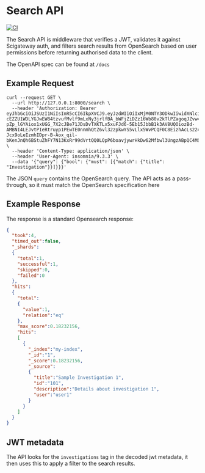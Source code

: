# Search API

[![CI](https://github.com/icatproject/search_api/actions/workflows/main.yml/badge.svg?branch=main)](https://github.com/icatproject/search_api/actions/workflows/main.yml)

The Search API is middleware that verifies a JWT, validates it against Scigateway auth, and filters search results 
from OpenSearch based on user permissions before returning authorised data to the client.

The OpenAPI spec can be found at `/docs`

## Example Request
```commandline
curl --request GET \
  --url http://127.0.0.1:8000/search \
  --header 'Authorization: Bearer eyJhbGciOiJSUzI1NiIsInR5cCI6IkpXVCJ9.eyJzdWIiOiIxMjM0NTY3ODkwIiwidXNlciI6InVzZXIxIiwiYWRtaW4iOnRydWUsImlhdCI6MTUxNjIzOTAyMiwiaW52ZXN0aWdhdGlvbnMiOlt7ImlkIjoiMTAxIn1dfQ.bHJcGR9CEzxnahv3PaSyNw9m2gScHg1NAnVXTZlTlBpnYMAdPpkeWEoOr2R55Sp3bA_t9tVYIM0ROgz3rmteyCbVhKCKG9vLbdFGvVtaGqPvEwLGM4ADw-cEZZU1WDLYGJwEW84tzvufMvlf9mLxNy3jrlfBA_bWFjZiDZz16Wb80v2kTlPZagoqJZvw4GUv4dxXlFFxp04ZqUQIxchpWUlvnNeGnsaUfoMmwbAqxOuyGSAAcYNRNhz_RNFWYybAR-pZp_lGYAiox1xUGG_7X2cJBe71JDsDvTXKTLx5xuFJd6-5Eb15JbbB1k3AV8UQOiozBd-AMBNI4LEJvtPIeRtruyp1PEwTE0nnmhQtZ6vl32zpkwYS5vLlx5WvPCQF0C8EizhAcLs224RM958EV0MKuOHKz-Jcx9oLeIzmhIDpr-B-Aox_qil-bKenJnQh6BStuZhFY7N13KxRr99dVrtQQ0LQpP6boavjywrHkDw62Mfbwl3UngzABpQC4MSj' \
  --header 'Content-Type: application/json' \
  --header 'User-Agent: insomnia/9.3.3' \
  --data '{"query": {"bool": {"must": [{"match": {"title": "Investigation"}}]}}}'
```
The JSON `query` contains the OpenSearch query. The API acts as a pass-through, so it must match the OpenSearch specification here


## Example Response
The response is a standard Opensearch response:
```json
{
  "took":4,
  "timed_out":false,
  "_shards":
  {
    "total":1,
    "successful":1,
    "skipped":0,
    "failed":0
  },
  "hits":
  {
    "total": 
    {
      "value":1,
      "relation":"eq"
    },
    "max_score":0.18232156,
    "hits":
    [
      {
        "_index":"my-index",
        "_id":"1",
        "_score":0.18232156,
        "_source":
        {
          "title":"Sample Investigation 1",
          "id":"101",
          "description":"Details about investigation 1",
          "user":"user1"
        }
      }
    ]
  }
}

```
## JWT metadata
The API looks for the `investigations` tag in the decoded jwt metadata, it then uses this to apply a filter to the search results.